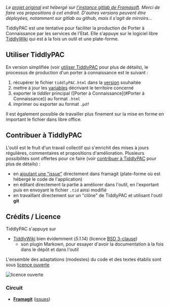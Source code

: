 *Le [projet original][origin] est hébergé sur [l'instance gitlab de Framasoft][framagit]. Merci de faire vos propositions à cet endroit. D'autres versions peuvent être déployées, notamment sur gitlab ou github, mais il s'agit de mirroirs...*

TiddlyPAC est une tentative pour faciliter la production de Porter à Connaissance par les services de l'Etat. Elle s'appuye sur le logiciel libre [TiddlyWiki][tw] qui est à la fois un outil et une plate-forme.

## Utiliser TiddlyPAC
En version simplifiée (voir [utiliser TiddlyPAC][utiliser TP] pour plus de détails), le processus de production d'un porter à connaissance est le suivant :

1. récupérer le fichier `tiddlyPAC.html` dans la [version][versions] souhaitée
2. mettre à jour les [variables](#Variables) décrivant le territoire concerné
3. exporter le _tiddler_ principal ([Porter à Connaissance](#Porter à Connaissance)) au format `.html`
4. imprimer ou exporter au format `.pdf`

Il est également possible de travailler plus finement sur la mise en forme en important le fichier dans libre office.

## Contribuer à TiddlyPAC
L'outil est le fruit d'un travail collectif qui s'enrichit des mises à jours régulières, commentaires et propositions d'amélioration. Plusieurs possibilités sont offertes pour ce faire (voir [contribuer à TiddlyPAC][contribuer TP] pour plus de détails) :

* en [ajoutant une "issue"][issues] directement dans framagit (plate-forme où est hébergé le code de l'application)
* en éditant directement la partie à améliorer dans l'outil, en l'exportant puis en envoyant le fichier `.tid` ainsi modifié
* en travaillant directement sur un "clône" de TiddlyPAC et utilisant l'outil __git__

## Crédits / Licence
TiddlyPAC s'appuye sur

* [TiddlyWiki][tw] bien évidemment (_5.1.14_) (licence [BSD 3-clause](https://opensource.org/licenses/BSD-3-Clause))
    * son plugin Markown, pour essayer d'avoir la documentation à la fois dans le dépôt et dans l'outil

L'ensemble des adaptations (modestes) du code et des textes établis sont sous [licence ouverte](https://www.etalab.gouv.fr/licence-ouverte-open-licence)

![licence ouverte](https://www.etalab.gouv.fr/wp-content/uploads/2014/05/Logo_Licence_Ouverte_bleu_blanc_rouge.png "licence ouverte")

### Circuit
* **[Framagit][origin]** ([issues][issues])

[versions]: #versions_de_TiddlyPAC
[utiliser TP]: #utiliser_TiddlyPAC
[contribuer TP]: #contribuer_à_TiddlyPAC

[origin]:https://framagit.org/know-rmandie/TiddlyPAC
[issues]:https://framagit.org/know-rmandie/TiddlyPAC/issues

[tw]:http://tiddlywiki.com
[framagit]:https://framagit.org
